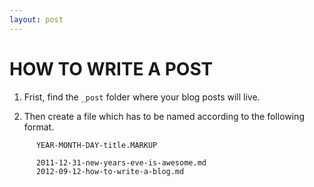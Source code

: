 ```yaml
---
layout: post
---
```



# HOW TO WRITE A POST

1. Frist, find the `_post` folder where your blog posts will live.

2. Then create a file which has to be named according to the following format.

```
      YEAR-MONTH-DAY-title.MARKUP
```

```
      2011-12-31-new-years-eve-is-awesome.md
      2012-09-12-how-to-write-a-blog.md
```
